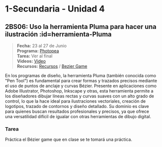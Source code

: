 # 1-Secundaria - Unidad 4

<div class="currentTheme">

## 2BS06: Uso la herramienta Pluma para hacer una ilustración :id=herramienta-Pluma

> <i class="bi bi-calendar"></i> **Fecha:** 23 al 27 de Junio<br><i class="bi bi-window-desktop"></i> **Programa:** [Photopea](https://www.photopea.com/)<br><i class="bi bi-calendar-check"></i> **Tarea:** Ver al final<br><i class="bi bi-play-btn"></i> **Videos:** [Video](https://www.youtube.com/watch?v=hIZo8SYhMto)<br><i class="bi bi-briefcase"></i> **Recursos:** [Recursos](https://drive.google.com/drive/folders/1ywEkiDbaslISnnfEnSUkhao_UwtqnLgy?usp=sharing) / [Bezier Game](https://bezier.method.ac/)

En los programas de diseño, la herramienta Pluma (también conocida como "Pen Tool") es fundamental para crear formas y trazados precisos mediante el uso de puntos de anclaje y curvas Bézier. Presente en aplicaciones como Adobe Illustrator, Photoshop, Inkscape y otras, esta herramienta permite a los diseñadores dibujar líneas rectas y curvas suaves con un alto grado de control, lo que la hace ideal para ilustraciones vectoriales, creación de logotipos, trazado de contornos y diseño detallado. Su dominio es clave para quienes buscan resultados profesionales y precisos, ya que ofrece una versatilidad difícil de igualar con otras herramientas de dibujo digital.

### Tarea

Práctica el Bézier game que en clase se te tomará una práctica.

</div>